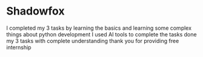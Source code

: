# Shadowfox
I completed my 3 tasks by learning the basics and learning some complex things about python development
I used AI tools to complete the tasks 
done my 3 tasks with complete understanding
thank you for providing free internship 
